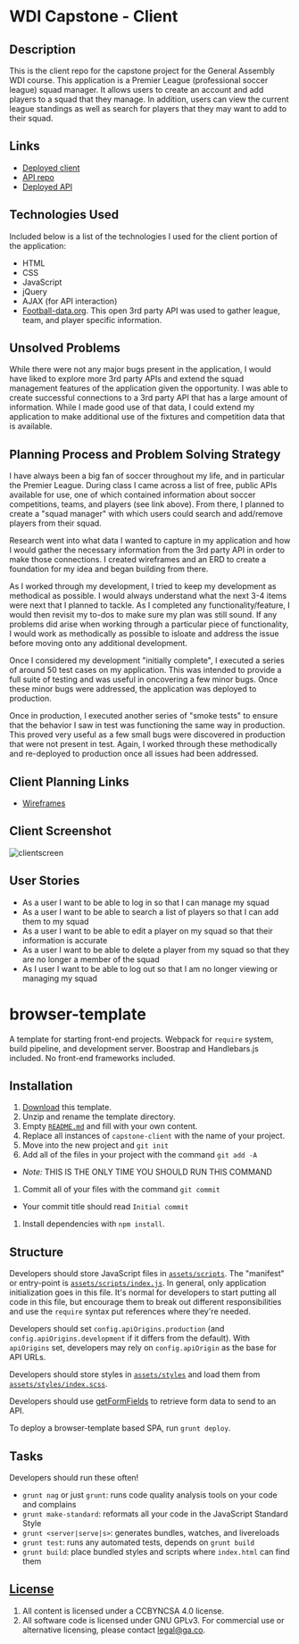 # WDI Capstone - Client

## Description

This is the client repo for the capstone project for the General Assembly WDI course. This application is a Premier League (professional soccer league) squad manager. It allows users to create an account and add players to a squad that they manage. In addition, users can view the current league standings as well as search for players that they may want to add to their squad.

## Links
- [Deployed client](https://mjs6745.github.io/capstone-client/)
- [API repo](https://github.com/MJS6745/capstone-api)
- [Deployed API](https://protected-ocean-97576.herokuapp.com/)

## Technologies Used

Included below is a list of the technologies I used for the client portion of the application:
- HTML
- CSS
- JavaScript
- jQuery
- AJAX (for API interaction)
- [Football-data.org](http://api.football-data.org/index). This open 3rd party API was used to gather league, team, and player specific information.

## Unsolved Problems

While there were not any major bugs present in the application, I would have liked to explore more 3rd party APIs and extend the squad management features of the application given the opportunity. I was able to create successful connections to a 3rd party API that has a large amount of information. While I made good use of that data, I could extend my application to make additional use of the fixtures and competition data that is available.

## Planning Process and Problem Solving Strategy

I have always been a big fan of soccer throughout my life, and in particular the Premier League. During class I came across a list of free, public APIs available for use, one of which contained information about soccer competitions, teams, and players (see link above). From there, I planned to create a "squad manager" with which users could search and add/remove players from their squad.

Research went into what data I wanted to capture in my application and how I would gather the necessary information from the 3rd party API in order to make those connections. I created wireframes and an ERD to create a foundation for my idea and began building from there.

As I worked through my development, I tried to keep my development as methodical as possible. I would always understand what the next 3-4 items were next that I planned to tackle. As I completed any functionality/feature, I would then revisit my to-dos to make sure my plan was still sound. If any problems did arise when working through a particular piece of functionality, I would work as methodically as possible to isloate and address the issue before moving onto any additional development.

Once I considered my development "initially complete", I executed a series of around 50 test cases on my application. This was intended to provide a full suite of testing and was useful in oncovering a few minor bugs. Once these minor bugs were addressed, the application was deployed to production.

Once in production, I executed another series of "smoke tests" to ensure that the behavior I saw in test was functioning the same way in production. This proved very useful as a few small bugs were discovered in production that were not present in test. Again, I worked through these methodically and re-deployed to production once all issues had been addressed.

## Client Planning Links
- [Wireframes](https://imgur.com/zFmAdLR)

## Client Screenshot
![clientscreen](https://i.imgur.com/XU8TY4L.png)

## User Stories
- As a user I want to be able to log in so that I can manage my squad
- As a user I want to be able to search a list of players so that I can add them to my squad
- As a user I want to be able to edit a player on my squad so that their information is accurate
- As a user I want to be able to delete a player from my squad so that they are no longer a member of the squad
- As I user I want to be able to log out so that I am no longer viewing or managing my squad

# browser-template

A template for starting front-end projects. Webpack for `require` system, build
pipeline, and development server. Boostrap and Handlebars.js included. No
front-end frameworks included.

## Installation

1.  [Download](../../archive/master.zip) this template.
1.  Unzip and rename the template directory.
1.  Empty [`README.md`](README.md) and fill with your own content.
1.  Replace all instances of `capstone-client` with the name of your project.
1.  Move into the new project and `git init`
1.  Add all of the files in your project with the command `git add -A`
  -   *Note:* THIS IS THE ONLY TIME YOU SHOULD RUN THIS COMMAND
1.  Commit all of your files with the command `git commit`
  -   Your commit title should read `Initial commit`
1.  Install dependencies with `npm install`.

## Structure

Developers should store JavaScript files in [`assets/scripts`](assets/scripts).
The "manifest" or entry-point is
[`assets/scripts/index.js`](assets/scripts/index.js). In general, only
application initialization goes in this file. It's normal for developers to
start putting all code in this file, but encourage them to break out different
responsibilities and use the `require` syntax put references where they're
needed.

Developers should set `config.apiOrigins.production` (and
`config.apiOrigins.development` if it differs from the default).  With
`apiOrigins` set, developers may rely on `config.apiOrigin` as the base for API
URLs.

Developers should store styles in [`assets/styles`](assets/styles) and load them
from [`assets/styles/index.scss`](assets/styles/index.scss).

Developers should use [getFormFields](forms.md) to retrieve form data to send to
an API.

To deploy a browser-template based SPA, run `grunt deploy`.

## Tasks

Developers should run these often!

-   `grunt nag` or just `grunt`: runs code quality analysis tools on your code
    and complains
-   `grunt make-standard`: reformats all your code in the JavaScript Standard Style
-   `grunt <server|serve|s>`: generates bundles, watches, and livereloads
-   `grunt test`: runs any automated tests, depends on `grunt build`
-   `grunt build`: place bundled styles and scripts where `index.html` can find
    them

## [License](LICENSE)

1.  All content is licensed under a CC­BY­NC­SA 4.0 license.
1.  All software code is licensed under GNU GPLv3. For commercial use or
    alternative licensing, please contact legal@ga.co.
